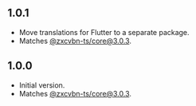 ## 1.0.1

- Move translations for Flutter to a separate package.
- Matches [@zxcvbn-ts/core@3.0.3](https://github.com/zxcvbn-ts/zxcvbn/tree/%40zxcvbn-ts/core%403.0.3).

## 1.0.0

- Initial version.
- Matches [@zxcvbn-ts/core@3.0.3](https://github.com/zxcvbn-ts/zxcvbn/tree/%40zxcvbn-ts/core%403.0.3).
